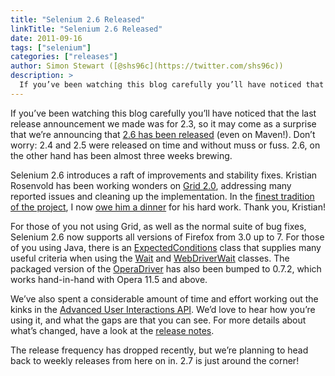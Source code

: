 ```yaml
---
title: "Selenium 2.6 Released"
linkTitle: "Selenium 2.6 Released"
date: 2011-09-16
tags: ["selenium"]
categories: ["releases"]
author: Simon Stewart ([@shs96c](https://twitter.com/shs96c))
description: >
  If you’ve been watching this blog carefully you’ll have noticed that the last release announcement we made was for 2.3...
---
```


If you’ve been watching this blog carefully you’ll have noticed that the last release announcement we made was for 2.3, so it may come as a surprise that we’re announcing that [2.6 has been released](http://seleniumhq.org/download/) (even on Maven!). Don’t worry: 2.4 and 2.5 were released on time and without muss or fuss. 2.6, on the other hand has been almost three weeks brewing.

Selenium 2.6 introduces a raft of improvements and stability fixes. Kristian Rosenvold has been working wonders on [Grid 2.0](http://code.google.com/p/selenium/wiki/Grid2), addressing many reported issues and cleaning up the implementation. In the [finest tradition of the project](http://code.google.com/p/selenium/issues/detail?id=14), I now [owe him a dinner](http://code.google.com/p/selenium/issues/detail?id=2475) for his hard work. Thank you, Kristian!

For those of you not using Grid, as well as the normal suite of bug fixes, Selenium 2.6 now supports all versions of Firefox from 3.0 up to 7. For those of you using Java, there is an [ExpectedConditions](http://selenium.googlecode.com/svn/trunk/docs/api/java/org/openqa/selenium/support/ui/ExpectedConditions.html) class that supplies many useful criteria when using the [Wait](http://selenium.googlecode.com/svn/trunk/docs/api/java/org/openqa/selenium/support/ui/Wait.html) and [WebDriverWait](http://selenium.googlecode.com/svn/trunk/docs/api/java/org/openqa/selenium/support/ui/WebDriverWait.html) classes. The packaged version of the [OperaDriver](http://www.opera.com/developer/tools/operadriver/) has also been bumped to 0.7.2, which works hand-in-hand with Opera 11.5 and above.

We’ve also spent a considerable amount of time and effort working out the kinks in the [Advanced User Interactions API](http://selenium.googlecode.com/svn/trunk/docs/api/java/org/openqa/selenium/interactions/package-frame.html). We’d love to hear how you’re using it, and what the gaps are that you can see. For more details about what’s changed, have a look at the [release notes](http://code.google.com/p/selenium/source/browse/trunk/java/CHANGELOG).

The release frequency has dropped recently, but we’re planning to head back to weekly releases from here on in. 2.7 is just around the corner!